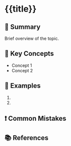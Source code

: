 # {{title}}

## 📌 Summary
Brief overview of the topic.

## 🧠 Key Concepts
- Concept 1
- Concept 2

## 📓 Examples
1. 
2.

## ❗ Common Mistakes

## 📚 References
